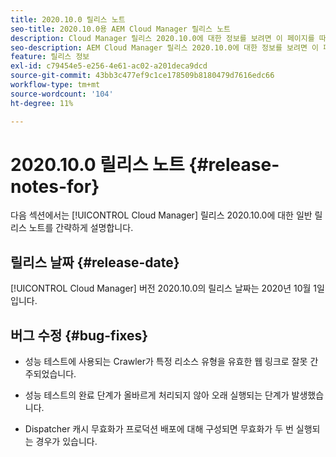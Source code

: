 ```yaml
---
title: 2020.10.0 릴리스 노트
seo-title: 2020.10.0용 AEM Cloud Manager 릴리스 노트
description: Cloud Manager 릴리스 2020.10.0에 대한 정보를 보려면 이 페이지를 따르십시오
seo-description: AEM Cloud Manager 릴리스 2020.10.0에 대한 정보를 보려면 이 페이지를 따르십시오
feature: 릴리스 정보
exl-id: c79454e5-e256-4e61-ac02-a201deca9dcd
source-git-commit: 43bb3c477ef9c1ce178509b8180479d7616edc66
workflow-type: tm+mt
source-wordcount: '104'
ht-degree: 11%

---
```


# 2020.10.0 릴리스 노트 {#release-notes-for}

다음 섹션에서는 [!UICONTROL Cloud Manager] 릴리스 2020.10.0에 대한 일반 릴리스 노트를 간략하게 설명합니다.

## 릴리스 날짜 {#release-date}

[!UICONTROL Cloud Manager] 버전 2020.10.0의 릴리스 날짜는 2020년 10월 1일입니다.

## 버그 수정 {#bug-fixes}

* 성능 테스트에 사용되는 Crawler가 특정 리소스 유형을 유효한 웹 링크로 잘못 간주되었습니다.

* 성능 테스트의 완료 단계가 올바르게 처리되지 않아 오래 실행되는 단계가 발생했습니다.

* Dispatcher 캐시 무효화가 프로덕션 배포에 대해 구성되면 무효화가 두 번 실행되는 경우가 있습니다.
